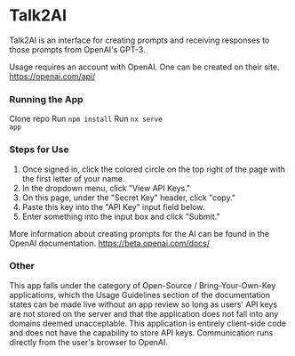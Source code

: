 # Talk2AI

Talk2AI is an interface for creating prompts and receiving responses to those prompts from OpenAI's GPT-3.

Usage requires an account with OpenAI. One can be created on their site. https://openai.com/api/

### Running the App

Clone repo
Run <code>npm install</code>
Run <code>nx serve app</code>

### Steps for Use

1. Once signed in, click the colored circle on the top right of the page with the first letter of your name.
2. In the dropdown menu, click "View API Keys."
3. On this page, under the "Secret Key" header, click "copy."
4. Paste this key into the "API Key" input field below.
5. Enter something into the input box and click "Submit."

More information about creating prompts for the AI can be found in the OpenAI documentation. https://beta.openai.com/docs/

### Other

This app falls under the category of Open-Source / Bring-Your-Own-Key applications, which the Usage Guidelines section of the documentation states can be made live without an app review so long as users' API keys are not stored on the server and that the application does not fall into any domains deemed unacceptable. This application is entirely client-side code and does not have the capability to store API keys. Communication runs directly from the user's browser to OpenAI.

